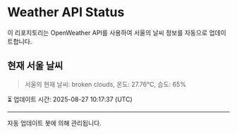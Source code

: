 
# Weather API Status

이 리포지토리는 OpenWeather API를 사용하여 서울의 날씨 정보를 자동으로 업데이트합니다.

## 현재 서울 날씨
> 서울의 현재 날씨: broken clouds, 온도: 27.76°C, 습도: 65%

⏳ 업데이트 시간: 2025-08-27 10:17:37 (UTC)

---
자동 업데이트 봇에 의해 관리됩니다.

